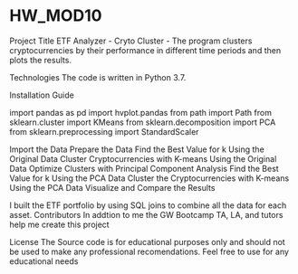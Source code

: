 # HW_MOD10

Project Title ETF Analyzer - Cryto Cluster - The program  clusters cryptocurrencies by their performance in different time periods and then  plots the results.

Technologies The code is written in Python 3.7.

Installation Guide

import pandas as pd
import hvplot.pandas
from path import Path
from sklearn.cluster import KMeans
from sklearn.decomposition import PCA
from sklearn.preprocessing import StandardScaler

Import the Data 
Prepare the Data 
Find the Best Value for k Using the Original Data
Cluster Cryptocurrencies with K-means Using the Original Data
Optimize Clusters with Principal Component Analysis
Find the Best Value for k Using the PCA Data
Cluster the Cryptocurrencies with K-means Using the PCA Data
Visualize and Compare the Results

I built the ETF portfolio by using SQL joins to combine all the data for each asset.
Contributors In addtion to me the GW Bootcamp TA, LA, and tutors help me create this project

License The Source code is for educational purposes only and should not be used to make any professional recomendations. Feel free to use for any educational needs